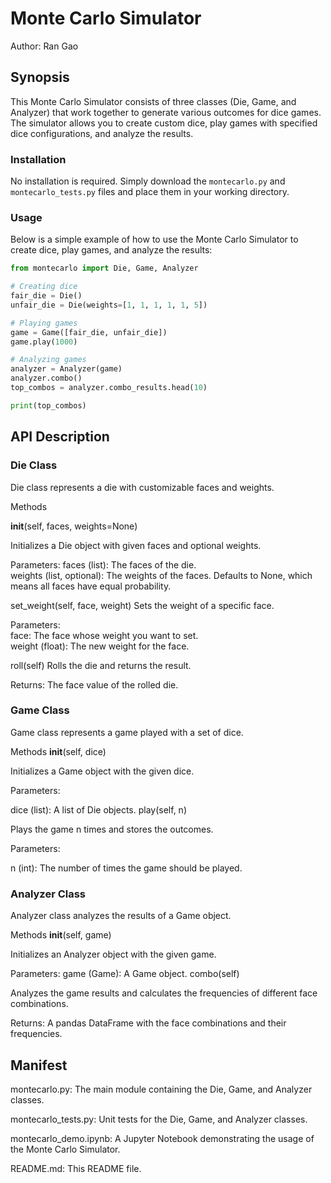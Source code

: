 
# Monte Carlo Simulator

Author: Ran Gao


## Synopsis

This Monte Carlo Simulator consists of three classes (Die, Game, and Analyzer) that work together to generate various outcomes for dice games. The simulator allows you to create custom dice, play games with specified dice configurations, and analyze the results.

### Installation

No installation is required. Simply download the `montecarlo.py` and `montecarlo_tests.py` files and place them in your working directory.

### Usage

Below is a simple example of how to use the Monte Carlo Simulator to create dice, play games, and analyze the results:

```python
from montecarlo import Die, Game, Analyzer

# Creating dice
fair_die = Die()
unfair_die = Die(weights=[1, 1, 1, 1, 1, 5])

# Playing games
game = Game([fair_die, unfair_die])
game.play(1000)

# Analyzing games
analyzer = Analyzer(game)
analyzer.combo()
top_combos = analyzer.combo_results.head(10)

print(top_combos)


```



## API Description 

### Die Class
Die class represents a die with customizable faces and weights.

Methods

__init__(self, faces, weights=None)

Initializes a Die object with given faces and optional weights.

Parameters:
faces (list): The faces of the die.   
weights (list, optional): The weights of the faces. Defaults to None, which means all faces have equal probability.

set_weight(self, face, weight)
Sets the weight of a specific face.

Parameters:   
face: The face whose weight you want to set.  
weight (float): The new weight for the face.
    
roll(self)
Rolls the die and returns the result.

Returns:
The face value of the rolled die.


### Game Class
Game class represents a game played with a set of dice.

Methods
__init__(self, dice)

Initializes a Game object with the given dice.

Parameters:

dice (list): A list of Die objects.
play(self, n)

Plays the game n times and stores the outcomes.

Parameters:

n (int): The number of times the game should be played.
    
    
### Analyzer Class
Analyzer class analyzes the results of a Game object.

Methods
__init__(self, game)

Initializes an Analyzer object with the given game.

Parameters:
game (Game): A Game object.
combo(self)

Analyzes the game results and calculates the frequencies of different face combinations.

Returns:
A pandas DataFrame with the face combinations and their frequencies.





## Manifest

montecarlo.py: The main module containing the Die, Game, and Analyzer classes.

montecarlo_tests.py: Unit tests for the Die, Game, and Analyzer classes.

montecarlo_demo.ipynb: A Jupyter Notebook demonstrating the usage of the Monte Carlo Simulator.

README.md: This README file.